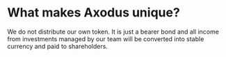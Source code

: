 # What makes Axodus unique?

We do not distribute our own token. It is just a bearer bond and all income from investments managed by our team will be converted into stable currency and paid to shareholders.
